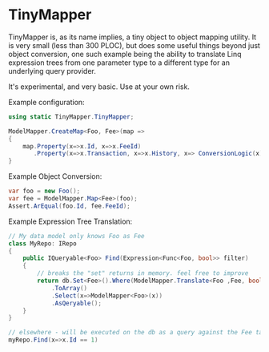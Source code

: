 # TinyMapper 
TinyMapper is, as its name implies, a tiny object to object mapping utility. It is very small (less than 300 PLOC), but does some useful things beyond just object conversion, one such example being the ability to translate Linq expression trees from one parameter type to a different type for an underlying query provider. 

It's experimental, and very basic. Use at your own risk.

Example configuration:
```C#
using static TinyMapper.TinyMapper;

ModelMapper.CreateMap<Foo, Fee>(map => 
{
    map.Property(x=>x.Id, x=>x.FeeId)
       .Property(x=>x.Transaction, x=>x.History, x=> ConversionLogic(x), x=> SomeOtherConversionLogic(x))
}

```

Example Object Conversion:
```C#
var foo = new Foo();
var fee = ModelMapper.Map<Fee>(foo);
Assert.ArEqual(foo.Id, fee.FeeId);

```

Example Expression Tree Translation:
```C#
// My data model only knows Foo as Fee
class MyRepo: IRepo
{
    public IQueryable<Foo> Find(Expression<Func<Foo, bool>> filter)
    {
        // breaks the "set" returns in memory. feel free to improve
        return db.Set<Fee>().Where(ModelMapper.Translate<Foo ,Fee, bool>(filter))
            .ToArray()
            .Select(x=>ModelMapper<Foo>(x))
            .AsQeryable();
    }
}

// elsewhere - will be executed on the db as a query against the Fee table
myRepo.Find(x=>x.Id == 1) 

```